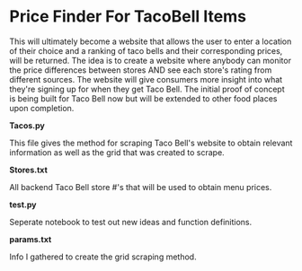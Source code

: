 # Price Finder For TacoBell Items

This will ultimately become a website that allows the user to enter a location of their choice and a ranking of taco bells and their corresponding prices,
will be returned. The idea is to create a website where anybody can monitor the price differences between stores AND see each store's rating from different sources.
The website will give consumers more insight into what they're signing up for when they get Taco Bell. The initial proof of concept is being built for Taco Bell now
but will be extended to other food places upon completion.

**Tacos.py**

This file gives the method for scraping Taco Bell's website to obtain relevant information as well as the grid that was created to scrape.

**Stores.txt**

All backend Taco Bell store #'s that will be used to obtain menu prices.

**test.py**

Seperate notebook to test out new ideas and function definitions.


**params.txt** 

Info I gathered to create the grid scraping method. 
